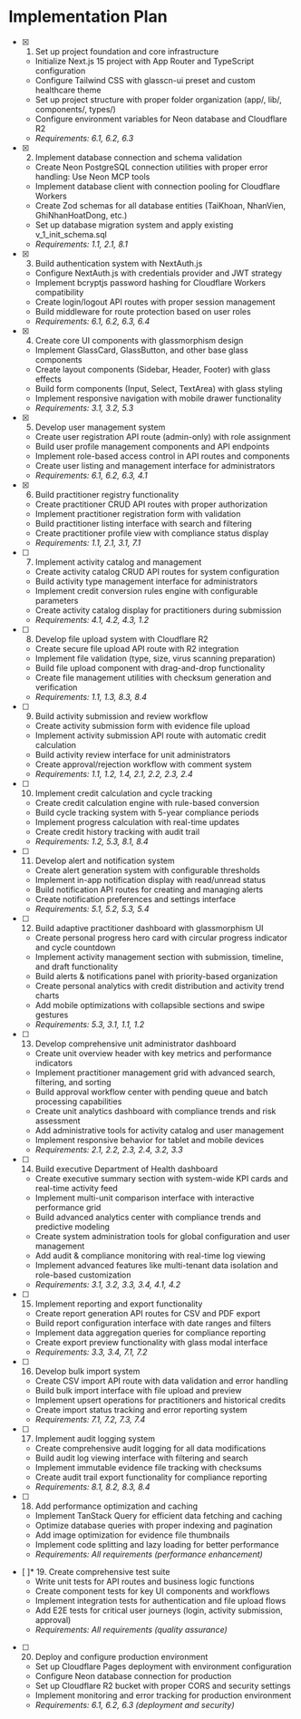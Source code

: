 # Implementation Plan

- [x] 1. Set up project foundation and core infrastructure
  - Initialize Next.js 15 project with App Router and TypeScript configuration
  - Configure Tailwind CSS with glasscn-ui preset and custom healthcare theme
  - Set up project structure with proper folder organization (app/, lib/, components/, types/)
  - Configure environment variables for Neon database and Cloudflare R2
  - _Requirements: 6.1, 6.2, 6.3_

- [x] 2. Implement database connection and schema validation
  - Create Neon PostgreSQL connection utilities with proper error handling: Use Neon MCP tools
  - Implement database client with connection pooling for Cloudflare Workers
  - Create Zod schemas for all database entities (TaiKhoan, NhanVien, GhiNhanHoatDong, etc.)
  - Set up database migration system and apply existing v_1_init_schema.sql
  - _Requirements: 1.1, 2.1, 8.1_

- [x] 3. Build authentication system with NextAuth.js
  - Configure NextAuth.js with credentials provider and JWT strategy
  - Implement bcryptjs password hashing for Cloudflare Workers compatibility
  - Create login/logout API routes with proper session management
  - Build middleware for route protection based on user roles
  - _Requirements: 6.1, 6.2, 6.3, 6.4_

- [x] 4. Create core UI components with glassmorphism design
  - Implement GlassCard, GlassButton, and other base glass components
  - Create layout components (Sidebar, Header, Footer) with glass effects
  - Build form components (Input, Select, TextArea) with glass styling
  - Implement responsive navigation with mobile drawer functionality
  - _Requirements: 3.1, 3.2, 5.3_

- [x] 5. Develop user management system



  - Create user registration API route (admin-only) with role assignment
  - Build user profile management components and API endpoints
  - Implement role-based access control in API routes and components
  - Create user listing and management interface for administrators
  - _Requirements: 6.1, 6.2, 6.3, 4.1_

- [x] 6. Build practitioner registry functionality





  - Create practitioner CRUD API routes with proper authorization
  - Implement practitioner registration form with validation
  - Build practitioner listing interface with search and filtering
  - Create practitioner profile view with compliance status display
  - _Requirements: 1.1, 2.1, 3.1, 7.1_

- [ ] 7. Implement activity catalog and management
  - Create activity catalog CRUD API routes for system configuration
  - Build activity type management interface for administrators
  - Implement credit conversion rules engine with configurable parameters
  - Create activity catalog display for practitioners during submission
  - _Requirements: 4.1, 4.2, 4.3, 1.2_

- [ ] 8. Develop file upload system with Cloudflare R2
  - Create secure file upload API route with R2 integration
  - Implement file validation (type, size, virus scanning preparation)
  - Build file upload component with drag-and-drop functionality
  - Create file management utilities with checksum generation and verification
  - _Requirements: 1.1, 1.3, 8.3, 8.4_

- [ ] 9. Build activity submission and review workflow
  - Create activity submission form with evidence file upload
  - Implement activity submission API route with automatic credit calculation
  - Build activity review interface for unit administrators
  - Create approval/rejection workflow with comment system
  - _Requirements: 1.1, 1.2, 1.4, 2.1, 2.2, 2.3, 2.4_

- [ ] 10. Implement credit calculation and cycle tracking
  - Create credit calculation engine with rule-based conversion
  - Build cycle tracking system with 5-year compliance periods
  - Implement progress calculation with real-time updates
  - Create credit history tracking with audit trail
  - _Requirements: 1.2, 5.3, 8.1, 8.4_

- [ ] 11. Develop alert and notification system
  - Create alert generation system with configurable thresholds
  - Implement in-app notification display with read/unread status
  - Build notification API routes for creating and managing alerts
  - Create notification preferences and settings interface
  - _Requirements: 5.1, 5.2, 5.3, 5.4_

- [ ] 12. Build adaptive practitioner dashboard with glassmorphism UI
  - Create personal progress hero card with circular progress indicator and cycle countdown
  - Implement activity management section with submission, timeline, and draft functionality
  - Build alerts & notifications panel with priority-based organization
  - Create personal analytics with credit distribution and activity trend charts
  - Add mobile optimizations with collapsible sections and swipe gestures
  - _Requirements: 5.3, 3.1, 1.1, 1.2_

- [ ] 13. Develop comprehensive unit administrator dashboard
  - Create unit overview header with key metrics and performance indicators
  - Implement practitioner management grid with advanced search, filtering, and sorting
  - Build approval workflow center with pending queue and batch processing capabilities
  - Create unit analytics dashboard with compliance trends and risk assessment
  - Add administrative tools for activity catalog and user management
  - Implement responsive behavior for tablet and mobile devices
  - _Requirements: 2.1, 2.2, 2.3, 2.4, 3.2, 3.3_

- [ ] 14. Build executive Department of Health dashboard
  - Create executive summary section with system-wide KPI cards and real-time activity feed
  - Implement multi-unit comparison interface with interactive performance grid
  - Build advanced analytics center with compliance trends and predictive modeling
  - Create system administration tools for global configuration and user management
  - Add audit & compliance monitoring with real-time log viewing
  - Implement advanced features like multi-tenant data isolation and role-based customization
  - _Requirements: 3.1, 3.2, 3.3, 3.4, 4.1, 4.2_

- [ ] 15. Implement reporting and export functionality
  - Create report generation API routes for CSV and PDF export
  - Build report configuration interface with date ranges and filters
  - Implement data aggregation queries for compliance reporting
  - Create export preview functionality with glass modal interface
  - _Requirements: 3.3, 3.4, 7.1, 7.2_

- [ ] 16. Develop bulk import system
  - Create CSV import API route with data validation and error handling
  - Build bulk import interface with file upload and preview
  - Implement upsert operations for practitioners and historical credits
  - Create import status tracking and error reporting system
  - _Requirements: 7.1, 7.2, 7.3, 7.4_

- [ ] 17. Implement audit logging system
  - Create comprehensive audit logging for all data modifications
  - Build audit log viewing interface with filtering and search
  - Implement immutable evidence file tracking with checksums
  - Create audit trail export functionality for compliance reporting
  - _Requirements: 8.1, 8.2, 8.3, 8.4_

- [ ] 18. Add performance optimization and caching
  - Implement TanStack Query for efficient data fetching and caching
  - Optimize database queries with proper indexing and pagination
  - Add image optimization for evidence file thumbnails
  - Implement code splitting and lazy loading for better performance
  - _Requirements: All requirements (performance enhancement)_

- [ ]* 19. Create comprehensive test suite
  - Write unit tests for API routes and business logic functions
  - Create component tests for key UI components and workflows
  - Implement integration tests for authentication and file upload flows
  - Add E2E tests for critical user journeys (login, activity submission, approval)
  - _Requirements: All requirements (quality assurance)_

- [ ] 20. Deploy and configure production environment
  - Set up Cloudflare Pages deployment with environment configuration
  - Configure Neon database connection for production
  - Set up Cloudflare R2 bucket with proper CORS and security settings
  - Implement monitoring and error tracking for production environment
  - _Requirements: 6.1, 6.2, 6.3 (deployment and security)_